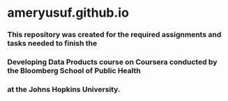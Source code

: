# ameryusuf.github.io

### This repository was created for the required assignments and tasks needed to finish the 
### Developing Data Products course on Coursera conducted by the Bloomberg School of Public Health
### at the Johns Hopkins University.